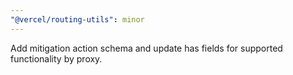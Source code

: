 ```yaml
---
"@vercel/routing-utils": minor
---
```


Add mitigation action schema and update has fields for supported functionality by proxy.
